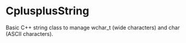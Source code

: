 # CplusplusString
Basic C++ string class to manage wchar_t (wide characters) and char (ASCII characters).
